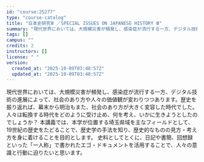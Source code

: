 ```yaml
---
id: "course:25277"
type: "course-catalog"
title: "日本史研究Ⅲ ／SPECIAL ISSUES ON JAPANESE HISTORY Ⅲ"
summary: "現代世界においては、大規模災害が頻発し、感染症が流行する一方、デジタル技術の進展によって、社会のあり方や人々の価値観が変わりつつあります。歴史を振り返れば、幕末から明治もまた、社会のあり方が大きく変容した時代でした。人々は転換する時代をどの…"
tags: []
campus: ""
credits: 2
instructors: []
license: " "
version:
  created_at: "2025-10-09T03:48:57Z"
  updated_at: "2025-10-09T03:48:57Z"
---
```


現代世界においては、大規模災害が頻発し、感染症が流行する一方、デジタル技術の進展によって、社会のあり方や人々の価値観が変わりつつあります。歴史を振り返れば、幕末から明治もまた、社会のあり方が大きく変容した時代でした。人々は転換する時代をどのように受け止め、何を考え、いかに生きようとしたのでしょうか？ 本講義では、本学が位置する埼玉県域を主なフィールドとして、19世紀の歴史をたどることで、歴史学の手法を知り、歴史的なものの見方・考え方を身に着けることを目的とします。 史料としてとくに、日記や書簡、回想録といった「一人称」で書かれたエゴ・ドキュメントを活用することで、人々の意識と行動に迫りたいと思います。
